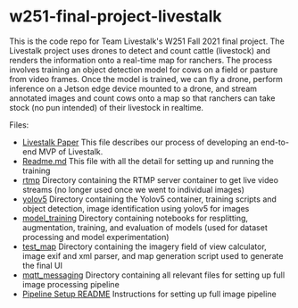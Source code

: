 # w251-final-project-livestalk
This is the code repo for Team Livestalk's W251 Fall 2021 final project. The Livestalk project uses drones to detect and count cattle (livestock) and renders the information onto a real-time map for ranchers.
The process involves training an object detection model for cows on a field or pasture from video frames.
Once the model is trained, we can fly a drone, perform inference on a Jetson edge device mounted to a drone, and stream annotated images and count cows onto a map so that ranchers can take stock (no pun intended) of their livestock in realtime.

Files:
- [Livestalk Paper](./livestalk.pdf) This file describes our process of developing an end-to-end MVP of Livestalk. 
- [Readme.md](./Readme.md) This file with all the detail for setting up and running the training
- [rtmp](./rtmp) Directory containing the RTMP server container to get live video streams (no longer used once we went to individual images)
- [yolov5](./yolov5) Directory containing the Yolov5 container, training scripts and object detection, image identification using yolov5 for images
- [model_training](./model_training) Directory containing notebooks for resplitting, augmentation, training, and evaluation of models (used for dataset processing and model experimentation)
- [test_map](./test_map) Directory containing the imagery field of view calculator, image exif and xml parser, and map generation script used to generate the final UI
- [mqtt_messaging](./mqtt_messaging) Directory containing all relevant files for setting up full image processing pipeline
- [Pipeline Setup README](./mqtt_messaging/README.md) Instructions for setting up full image pipeline
 
